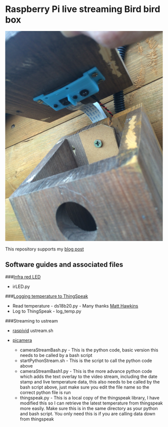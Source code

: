 # Raspberry Pi live streaming Bird bird box

![Bird box](images/birdbox.jpg)

This repository supports my [blog post](http://www.pi-tutorials.co.uk/birdbox)

## Software guides and associated files

###[Infra red LED](http://www.pi-tutorials.co.uk/post/141844642590/raspberry-pi-bird-box)

* irLED.py

###[Logging temperature to ThingSpeak](http://www.pi-tutorials.co.uk/post/142198754939/raspberry-pi-bird-box)

* Read temperature - ds18b20.py - Many thanks [Matt Hawkins](http://raspberrypi-spy.co.uk)
* Log to ThingSpeak - log_temp.py

###Streaming to ustream

* [raspivid](http://www.pi-tutorials.co.uk/post/142702979779/raspberry-pi-bird-box)
ustream.sh
* [picamera](http://www.pi-tutorials.co.uk/post/143079533229/raspberry-pi-bird-box)

   * cameraStreamBash.py - This is the python code, basic version this needs to be called by a bash script
   * startPythonStream.sh - This is the script to call the python code above
   * cameraStreamBash1.py - This is the more advance python code which adds the text overlay to the video stream, including the date stamp and live temperature data, this also needs to be called by the bash script above, just make sure you edit the file name so the correct python file is run
   * thingspeak.py - This is a local copy of the thingspeak library, I have modified this so I can retrieve the latest temperature from thingspeak more easily.  Make sure this is in the same directory as your python and bash script.  You only need this is if you are calling data down from thingspeak
